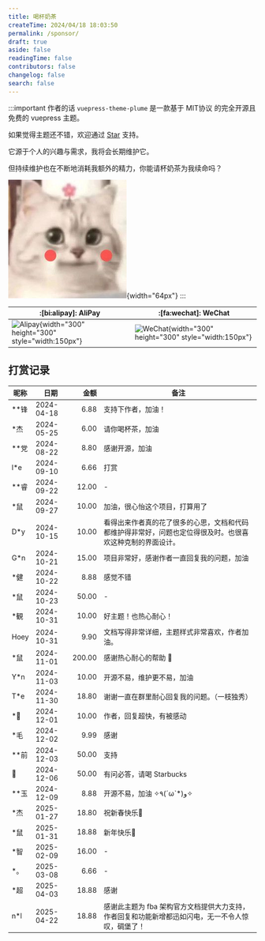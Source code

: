 ```yaml
---
title: 喝杯奶茶
createTime: 2024/04/18 18:03:50
permalink: /sponsor/
draft: true
aside: false
readingTime: false
contributors: false
changelog: false
search: false
---
```


:::important 作者的话
`vuepress-theme-plume` 是一款基于 MIT协议 的完全开源且免费的 vuepress 主题。

如果觉得主题还不错，欢迎通过 [Star](https://github.com/pengzhanbo/vuepress-theme-plume) 支持。

它源于个人的兴趣与需求，我将会长期维护它。

但持续维护也在不断地消耗我额外的精力，你能请杯奶茶为我续命吗？

![cat](/images/sponsor/cute-cat.jpg){width="64px"}
:::

| :[bi:alipay]: AliPay                   | :[fa:wechat]: WeChat                      |
| -------------------------------------- | ----------------------------------------- |
| ![Alipay](https://static.pengzhanbo.cn/images/sponsor/ali_pay.jpg){width="300" height="300" style="width:150px"} | ![WeChat](https://static.pengzhanbo.cn/images/sponsor/wechat_pay.jpg){width="300" height="300" style="width:150px"} |

## 打赏记录

<div class="sponsor-list">

| 昵称 | 日期       |   金额 | 备注                                           |
| ---- | ---------- | -----: | ---------------------------------------------- |
| **锋 | 2024-04-18 |   6.88 | 支持下作者，加油！                             |
| *杰  | 2024-05-25 |   6.00 | 请你喝杯茶，加油                               |
| **党 | 2024-08-22 |   8.80 | 感谢开源，加油                                 |
| l*e  | 2024-09-10 |   6.66 | 打赏                                           |
| **睿 | 2024-09-22 |  12.00 | -                                              |
| *鼠  | 2024-09-27 |  10.00 | 加油，很心怡这个项目，打算用了                 |
| D*y  | 2024-10-15 |  10.00 | 看得出来作者真的花了很多的心思，文档和代码都维护得非常好，问题也定位得很及时。也很喜欢这种克制的界面设计。 |
| G*n  | 2024-10-21 |  15.00 | 项目非常好，感谢作者一直回复我的问题，加油     |
| *健  | 2024-10-22 |   8.88 | 感觉不错                                       |
| *鼠  | 2024-10-23 |  50.00 | -                                              |
| *観  | 2024-10-31 |  10.00 | 好主题！也热心耐心！                           |
| Hoey | 2024-10-31 |   9.90 | 文档写得非常详细，主题样式非常喜欢，作者加油。 |
| *鼠  | 2024-11-01 | 200.00 | 感谢热心耐心的帮助 🙏                           |
| Y*n  | 2024-11-03 |  10.00 | 开源不易，维护更不易，加油                     |
| T*e  | 2024-11-30 |  18.80 | 谢谢一直在群里耐心回复我的问题。（一枝独秀）   |
| *🌙   | 2024-12-01 |  10.00 | 作者，回复超快，有被感动                       |
| *毛  | 2024-12-02 |   9.99 | 感谢                                           |
| **前 | 2024-12-03 |  50.00 | 支持                                           |
| 🐰    | 2024-12-06 |  50.00 | 有问必答，请喝 Starbucks                       |
| **玉 | 2024-12-09 |   8.88 | 开源不易，加油 ✧٩(ˊωˋ*)و✧                      |
| *杰  | 2025-01-27 |  18.80 | 祝新春快乐🐍                                    |
| *鼠  | 2025-01-31 |  18.88 | 新年快乐🎉                                      |
| *智  | 2025-02-09 |  16.00 | -                                              |
| *。  | 2025-03-08 |   6.66 | -                                              |
| *超  | 2025-04-03 |  18.88 | 感谢                                           |
| n*l  | 2025-04-22 |  18.88 | 感谢此主题为 fba 架构官方文档提供大力支持，作者回复和功能新增都迅如闪电，无一不令人惊叹，碉堡了！ |

</div>

<style>
@media (min-width: 768px) {
  .vp-doc .sponsor-list table tr td:nth-child(1),
  .vp-doc .sponsor-list table tr td:nth-child(2),
  .vp-doc .sponsor-list table tr td:nth-child(3) {
    white-space: nowrap;
  }
}
</style>

